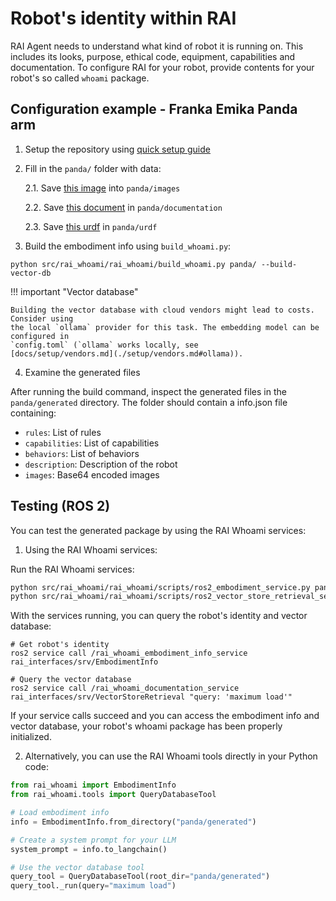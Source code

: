 # Robot's identity within RAI

RAI Agent needs to understand what kind of robot it is running on. This includes its looks, purpose,
ethical code, equipment, capabilities and documentation. To configure RAI for your robot, provide
contents for your robot's so called `whoami` package.

## Configuration example - Franka Emika Panda arm

1. Setup the repository using [quick setup guide](setup/install.md)

2. Fill in the `panda/` folder with data:

   2.1. Save [this image](https://robodk.com/robot/img/Franka-Emika-Panda-robot.png) into
   `panda/images`

   2.2. Save
   [this document](https://github.com/user-attachments/files/16417196/Franka.Emika.Panda.robot.-.RoboDK.pdf)
   in `panda/documentation`

   2.3. Save
   [this urdf](https://github.com/frankaemika/franka_ros/blob/develop/franka_description/robots/panda/panda.urdf.xacro)
   in `panda/urdf`

3. Build the embodiment info using `build_whoami.py`:

```shell
python src/rai_whoami/rai_whoami/build_whoami.py panda/ --build-vector-db
```

!!! important "Vector database"

    Building the vector database with cloud vendors might lead to costs. Consider using
    the local `ollama` provider for this task. The embedding model can be configured in
    `config.toml` (`ollama` works locally, see
    [docs/setup/vendors.md](./setup/vendors.md#ollama)).

4. Examine the generated files

After running the build command, inspect the generated files in the `panda/generated` directory. The
folder should contain a info.json file containing:

- `rules`: List of rules
- `capabilities`: List of capabilities
- `behaviors`: List of behaviors
- `description`: Description of the robot
- `images`: Base64 encoded images

## Testing (ROS 2)

You can test the generated package by using the RAI Whoami services:

1. Using the RAI Whoami services:

Run the RAI Whoami services:

```bash
python src/rai_whoami/rai_whoami/scripts/ros2_embodiment_service.py panda/ &
python src/rai_whoami/rai_whoami/scripts/ros2_vector_store_retrieval_service.py panda/
```

With the services running, you can query the robot's identity and vector database:

```shell
# Get robot's identity
ros2 service call /rai_whoami_embodiment_info_service rai_interfaces/srv/EmbodimentInfo

# Query the vector database
ros2 service call /rai_whoami_documentation_service rai_interfaces/srv/VectorStoreRetrieval "query: 'maximum load'"
```

If your service calls succeed and you can access the embodiment info and vector database, your
robot's whoami package has been properly initialized.

2. Alternatively, you can use the RAI Whoami tools directly in your Python code:

```python
from rai_whoami import EmbodimentInfo
from rai_whoami.tools import QueryDatabaseTool

# Load embodiment info
info = EmbodimentInfo.from_directory("panda/generated")

# Create a system prompt for your LLM
system_prompt = info.to_langchain()

# Use the vector database tool
query_tool = QueryDatabaseTool(root_dir="panda/generated")
query_tool._run(query="maximum load")
```
